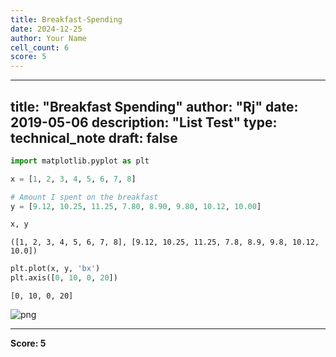 ```yaml
---
title: Breakfast-Spending
date: 2024-12-25
author: Your Name
cell_count: 6
score: 5
---
```


---
title: "Breakfast Spending"
author: "Rj"
date: 2019-05-06
description: "List Test"
type: technical_note
draft: false
---

```python
import matplotlib.pyplot as plt
```


```python
x = [1, 2, 3, 4, 5, 6, 7, 8]
```


```python
# Amount I spent on the breakfast 
y = [9.12, 10.25, 11.25, 7.80, 8.90, 9.80, 10.12, 10.00]
```


```python
x, y
```




    ([1, 2, 3, 4, 5, 6, 7, 8], [9.12, 10.25, 11.25, 7.8, 8.9, 9.8, 10.12, 10.0])




```python
plt.plot(x, y, 'bx')
plt.axis([0, 10, 0, 20])
```




    [0, 10, 0, 20]




    
![png](/mlnotes/images/breakfast-spending_5_1.png)
    



---
**Score: 5**